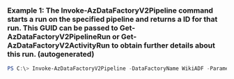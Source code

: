 ### Example 1: The Invoke-AzDataFactoryV2Pipeline command starts a run on the specified pipeline and returns a ID for that run. This GUID can be passed to Get-AzDataFactoryV2PipelineRun or Get-AzDataFactoryV2ActivityRun to obtain further details about this run. (autogenerated)
```powershell
PS C:\> Invoke-AzDataFactoryV2Pipeline -DataFactoryName WikiADF -Parameter {Parameter} -PipelineName DPWikisample -ResourceGroupName ADF
```

